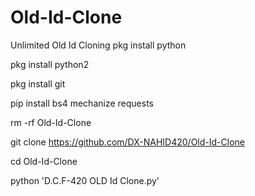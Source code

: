 # Old-Id-Clone
Unlimited Old Id Cloning
pkg install python

pkg install python2

pkg install git

pip install bs4 mechanize requests

rm -rf Old-Id-Clone

git clone https://github.com/DX-NAHID420/Old-Id-Clone

cd Old-Id-Clone

python 'D.C.F-420 OLD Id Clone.py'
